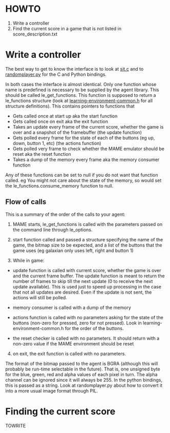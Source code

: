 # **HOWTO** #

1. Write a controller
2. Find the current score in a game that is not listed in score_description.txt


Write a controller
==================

The best way to get to know the interface is to look at [sit.c](example_agents/sit.c) and to
[randomplayer.py](example_agents/randomplayer.py) for the C and Python bindings.

In both cases the interface is almost identical.  Only one function
whose name is predefined is necessary to be supplied by the agent
library. This should be called le_get_functions. This function is supposed to 
return a
le_functions structure (look at [learning-environment-common.h](learning-environment-common.h)
for all structure definitions). This contains pointers to functions that

* Gets called once at start up aka the start function
* Gets called once on exit aka the exit function
* Takes an update every frame of the current score, whether the game is over and 
  a snapshot of the framebuffer (the update function)
* Gets polled every frame for the state of each of the buttons (eg up, down, button 1, etc)
  (the actions function)
* Gets polled very frame to check whether the MAME emulator should be reset aka the reset function
* Takes a dump of the memory every frame aka the memory consumer function

Any of these functions can be set to null if you do not want that function called. eg You might not care
about the state of the memory, so would set the le_functions.consume_memory function to null.

Flow of calls
-------------

This is a summary of the order of the calls to your agent:

1. MAME starts, le_get_functions is called with the parameters passed on the 
command line through le_options.

2. start function called and passed a structure specifying the name
of the game, the bitmap size to be expected, and a list of the buttons
that the game uses (eg galaxian only uses left, right and button 1)

3. While in game:
  * update function is called with current score, whether the game is over
  and the current frame buffer.  The update function is meant to return the number of
  frames to skip till the next update (0 to receive the next
  update available). This is used just to speed up processing in the
  case that not all updates are desired.  Even if the update is
  not sent, the actions will still be polled.

  * memory consumer is called with a dump of the memory

  * actions function is called with no parameters asking for the
  state of the buttons (non-zero for pressed, zero for not
  pressed). Look in learning-environment-common.h for the order of the buttons.  

  * the reset checker is called with no parameters. It should return with a non-zero
  value if the MAME environment should be reset

4. on exit, the exit function is called with no parameters.


The format of the bitmap passed to the agent is BGRA (although this
will probably be run-time selectable in the future).  That is, one
unsigned byte for the blue, green, red and alpha values of each pixel
in turn.  The alpha channel can be ignored since it will always be
255. In the python bindings, this is passed as a string.  Look at
randomplayer.py about how to convert it into a more usual image format
through PIL.



Finding the current score
=========================

TOWRITE
